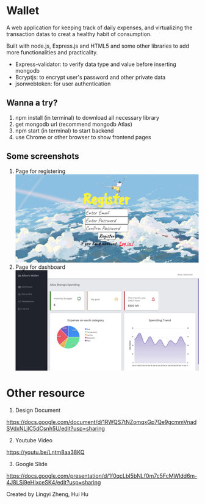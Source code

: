 # Wallet


A web application for keeping track of daily expenses, and virtualizing the transaction datas to creat a healthy habit of consumption. 

Built with node.js, Express.js and HTML5 and some other libraries to add more functionalities and practicality. 
- Express-validator: to verify data type and value before inserting mongodb
- Bcryptjs: to encrypt user's password and other private data
- jsonwebtoken: for user authentication


## Wanna a try?
1. npm install (in terminal) to download all necessary library
2. get mongodb url (recommend mongodb Atlas)
3. npm start (in terminal) to start backend
4. use Chrome or other browser to show frontend pages


## Some screenshots
1. Page for registering
![](./frontend//images/homepage.png)
2. Page for dashboard
![](./frontend/images/dashboard.jpg)

# Other resource
1. Design Document

https://docs.google.com/document/d/1RWQS7tNZomqxGp7Qe9gcmmVnadSVdxNLjlC5dCsnh5U/edit?usp=sharing


2. Youtube Video

https://youtu.be/Lntm8aa38KQ

3. Google Slide

https://docs.google.com/presentation/d/1f0qcLbI5bNLf0m7c5FcMWldd6m-4J8LSj9eHIxceSK4/edit?usp=sharing


Created by Lingyi Zheng, Hui Hu
